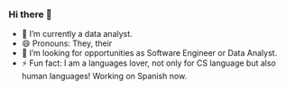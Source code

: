 ### Hi there 👋
- 🔭 I’m currently a data analyst.
- 😄 Pronouns: They, their
- 👯 I’m looking for opportunities as Software Engineer or Data Analyst.
- ⚡ Fun fact: I am a languages lover, not only for CS language but also human languages! Working on Spanish now. 

<!--
**bingyang-hu/bingyang-hu** is a ✨ _special_ ✨ repository because its `README.md` (this file) appears on your GitHub profile.

Here are some ideas to get you started:

- 🔭 I’m currently working on ...
- 🌱 I’m currently learning ...
- 👯 I’m looking to collaborate on ...
- 🤔 I’m looking for help with ...
- 💬 Ask me about ...
- 📫 How to reach me: ...
- 😄 Pronouns: ...
- ⚡ Fun fact: ...
-->
